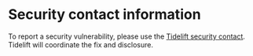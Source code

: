 # Security contact information

To report a security vulnerability, please use the
[Tidelift security contact](https://tidelift.com/security). Tidelift will
coordinate the fix and disclosure.
